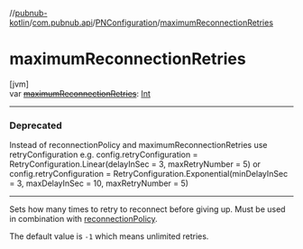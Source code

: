//[pubnub-kotlin](../../../index.md)/[com.pubnub.api](../index.md)/[PNConfiguration](index.md)/[maximumReconnectionRetries](maximum-reconnection-retries.md)

# maximumReconnectionRetries

[jvm]\
var [~~maximumReconnectionRetries~~](maximum-reconnection-retries.md): [Int](https://kotlinlang.org/api/latest/jvm/stdlib/kotlin/-int/index.html)

---

### Deprecated

Instead of reconnectionPolicy and maximumReconnectionRetries use retryConfiguration 
            e.g. config.retryConfiguration = RetryConfiguration.Linear(delayInSec = 3, maxRetryNumber = 5) 
            or config.retryConfiguration = RetryConfiguration.Exponential(minDelayInSec = 3, maxDelayInSec = 10, maxRetryNumber = 5)

---

Sets how many times to retry to reconnect before giving up. Must be used in combination with [reconnectionPolicy](reconnection-policy.md).

The default value is `-1` which means unlimited retries.
